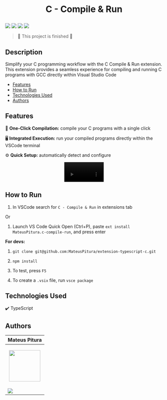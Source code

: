 <h1 align="center"> 
  <p>C - Compile & Run</p> 
</h1> 

<p> 
  <img src="https://img.shields.io/badge/Release-Dec%202024-green">  
  <img src="https://img.shields.io/badge/Version-0.0.1-blue">  
  <img src="https://img.shields.io/badge/Status-Closed-brightgreen">  
  <img src="https://img.shields.io/github/stars/MateusPitura/extension-typescript-c?style=social"> 
</p> 

> :checkered_flag: This project is finished :checkered_flag:  

## Description 

Simplify your C programming workflow with the C Compile & Run extension. This extension provides a seamless experience for compiling and running C programs with GCC directly within Visual Studio Code

- [Features](#features)
- [How to Run](#how-to-run)
- [Technologies Used](#technologies-used)
- [Authors](#authors)

## Features 

🚀 **One-Click Compilation:** compile your C programs with a single click

🖥️ **Integrated Execution:** run your compiled programs directly within the VSCode terminal

⚙️ **Quick Setup:** automatically detect and configure

<p align="center"> 
    <video src="https://github.com/user-attachments/assets/1c4b6b3c-7407-4d16-9645-f00f4ff3fb75" width="25%"> 
</p> 

## How to Run

1. In VSCode search for `C - Compile & Run` in extensions tab

Or

1. Launch VS Code Quick Open (Ctrl+P), paste `ext install MateusPitura.c-compile-run`, and press enter

**For devs:** 

1. `git clone git@github.com:MateusPitura/extension-typescript-c.git`  

2. `npm install` 

3. To test, press `F5`
   
4. To create a `.vsix` file, run `vsce package`

## Technologies Used

:heavy_check_mark: TypeScript

## Authors 

| Mateus Pitura | 
|------| 
| <p align="center"><img src="https://user-images.githubusercontent.com/119008106/227821967-fac62c31-0d62-485b-829e-ef56c033e21a.jpeg" width="100" height="100"></p> | 
| <a href="https://www.linkedin.com/in/mateuspitura/"><img src="https://img.shields.io/badge/LinkedIn-0077B5?style=for-the-badge&logo=linkedin&logoColor=white"> |
